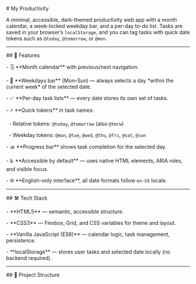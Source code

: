 \# My Productivity



A minimal, accessible, dark-themed productivity web app with a month calendar, a week-locked weekday bar, and a per-day to-do list. Tasks are saved in your browser’s `localStorage`, and you can tag tasks with quick date tokens such as `@today`, `@tomorrow`, or `@mon`.



---



\## 🚀 Features

\- 🗓️ \*\*Month calendar\*\* with previous/next navigation.

\- 📅 \*\*Weekdays bar\*\* (Mon–Sun) — always selects a day \*within the current week\* of the selected date.

\- ✅ \*\*Per-day task lists\*\* — every date stores its own set of tasks.

\- ⚡ \*\*Quick tokens\*\* in task names:  

&nbsp; - Relative tokens: `@today`, `@tomorrow` (also `@tmrw`)  

&nbsp; - Weekday tokens: `@mon`, `@tue`, `@wed`, `@thu`, `@fri`, `@sat`, `@sun`

\- 📊 \*\*Progress bar\*\* shows task completion for the selected day.

\- ♿ \*\*Accessible by default\*\* — uses native HTML elements, ARIA roles, and visible focus.

\- 🌐 \*\*English-only interface\*\*, all date formats follow `en-US` locale.



---



\## 🛠️ Tech Stack

\- \*\*HTML5\*\* — semantic, accessible structure.

\- \*\*CSS3\*\* — Flexbox, Grid, and CSS variables for theme and layout.

\- \*\*Vanilla JavaScript (ES6)\*\* — calendar logic, task management, persistence.

\- \*\*localStorage\*\* — stores user tasks and selected date locally (no backend required).



---



\## 📁 Project Structure



